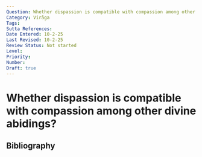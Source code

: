 ```yaml
---
Question: Whether dispassion is compatible with compassion among other divine abidings?
Category: Virāga
Tags: 
Sutta References: 
Date Entered: 10-2-25
Last Revised: 10-2-25
Review Status: Not started
Level: 
Priority: 
Number: 
Draft: true
---
```


# Whether dispassion is compatible with compassion among other divine abidings?

## Bibliography

<!-- 

Notes:



-->